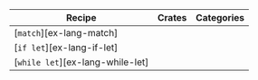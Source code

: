 | Recipe | Crates | Categories |
|--------|--------|------------|
| [`match`][ex-lang-match] |  |  |
| [`if let`][ex-lang-if-let] |  |  |
| [`while let`][ex-lang-while-let] |  |  |
